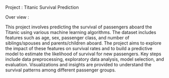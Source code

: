 Project : Titanic Survival Prediction

Over view :

This project involves predicting the survival of passengers aboard the Titanic using various machine learning algorithms. 
The dataset includes features such as age, sex, passenger class, and number of siblings/spouses and parents/children aboard. 
The project aims to explore the impact of these features on survival rates and to build a predictive model to estimate the likelihood of survival for new passengers.
Key steps include data preprocessing, exploratory data analysis, model selection, and evaluation. Visualizations and insights are provided to understand the survival patterns among different passenger groups.






